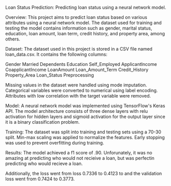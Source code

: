 Loan Status Prediction:
Predicting loan status using a neural network model.

Overview:
This project aims to predict loan status based on various attributes using a neural network model. The dataset used for training and testing the model contains information such as gender, 
marital status, education, loan amount, loan term, credit history, and property area, among others.

Dataset:
The dataset used in this project is stored in a CSV file named loan_data.csv. It contains the following columns:

Gender
Married
Dependents
Education
Self_Employed
ApplicantIncome
CoapplicantIncome
LoanAmount
Loan_Amount_Term
Credit_History
Property_Area
Loan_Status
Preprocessing

Missing values in the dataset were handled using mode imputation.
Categorical variables were converted to numerical using label encoding.
Attributes with low correlation with the target variable were removed.

Model:
A neural network model was implemented using TensorFlow's Keras API. The model architecture consists of three dense layers with relu activation for hidden layers and sigmoid activation for 
the output layer since it is a binary classification problem.

Training:
The dataset was split into training and testing sets using a 70-30 split.
Min-max scaling was applied to normalize the features.
Early stopping was used to prevent overfitting during training.

Results:
The model achieved a f1 score of .90. Unforunately, it was no amazing at predicting who would not recieive a loan, but was perfectin predicting who would recieve a loan.

Additionally, the loss went from loss 0.7336 to 0.4123 to and the validation loss went from 0.7424 to 0.3773.
